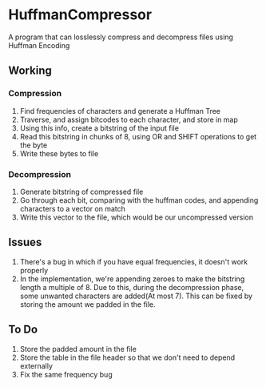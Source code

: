 # HuffmanCompressor
A  program that can losslessly compress and decompress files using Huffman Encoding


## Working


### Compression
1. Find frequencies of characters and generate a Huffman Tree
2. Traverse, and assign bitcodes to each character, and store in map
3. Using this info, create a bitstring of the input file
4. Read this bitstring in chunks of 8, using OR and SHIFT operations to get the byte
5. Write these bytes to file

### Decompression

1. Generate bitstring of compressed file
2. Go through each bit, comparing with the huffman codes, and appending characters to a vector on match
3. Write this vector to the file, which would be our uncompressed version


## Issues

1. There's a bug in which if you have equal frequencies, it doesn't work properly
2. In the implementation, we're appending zeroes to make the bitstring length a multiple of 8. Due to this, during the decompression phase, some unwanted characters are added(At most 7). This can be fixed by storing the amount we padded in the file.

## To Do

1. Store the padded amount in the file
2. Store the table in the file header so that we don't need to depend externally
3. Fix the same frequency bug

